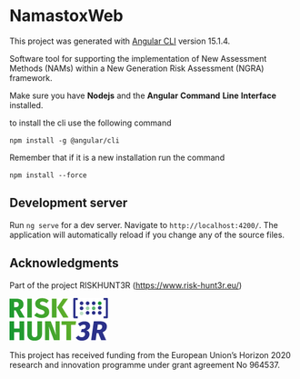 # NamastoxWeb

This project was generated with [Angular CLI](https://github.com/angular/angular-cli) version 15.1.4.

Software tool for supporting the implementation of New Assessment Methods (NAMs) within a New Generation Risk Assessment (NGRA) framework.

Make sure you have **Nodejs** and the **Angular** **Command** **Line** **Interface** installed.

to install the cli use the following command
```shell
npm install -g @angular/cli
```

Remember that if it is a new installation run the command
```shell
npm install --force
```

## Development server

Run `ng serve` for a dev server. Navigate to `http://localhost:4200/`. The application will automatically reload if you change any of the source files.


## Acknowledgments

Part of the project RISKHUNT3R (https://www.risk-hunt3r.eu/)

![Alt text](images/risk-hunt3r-logo.png?raw=true "RISKHUNT3R-logo") 

This project has received funding from the European Union’s Horizon 2020 research and innovation programme under grant agreement No 964537.
